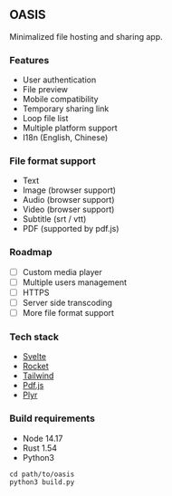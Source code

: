 ## OASIS

Minimalized file hosting and sharing app.

### Features

+ User authentication
+ File preview
+ Mobile compatibility
+ Temporary sharing link
+ Loop file list
+ Multiple platform support
+ I18n (English, Chinese)

### File format support

+ Text
+ Image (browser support)
+ Audio (browser support)
+ Video (browser support)
+ Subtitle (srt / vtt)
+ PDF (supported by pdf.js)

### Roadmap

+ [ ] Custom media player
+ [ ] Multiple users management
+ [ ] HTTPS
+ [ ] Server side transcoding
+ [ ] More file format support

### Tech stack

+ [Svelte](https://svelte.dev)
+ [Rocket](https://rocket.rs)
+ [Tailwind](https://tailwindcss.com)
+ [Pdf.js](https://mozilla.github.io/pdf.js)
+ [Plyr](https://plyr.io)

### Build requirements

+ Node 14.17
+ Rust 1.54
+ Python3

```
cd path/to/oasis
python3 build.py
```